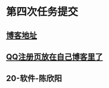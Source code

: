 # 第四次任务提交

## [博客地址](https://tagbug.gitlab.io)

## [QQ注册页放在自己博客里了](https://tagbug.gitlab.io/project/Web_QQRegister/index.html)

## 20-软件-陈欣阳
